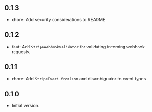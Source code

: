 ## 0.1.3

- chore: Add security considerations to README

## 0.1.2

- feat: Add `StripeWebhookValidator` for validating incoming webhook requests.

## 0.1.1

- chore: Add `StripeEvent.fromJson` and disambiguator to event types.

## 0.1.0

- Initial version.
